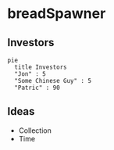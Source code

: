 # breadSpawner

## Investors
```mermaid
pie
  title Investors
  "Jon" : 5
  "Some Chinese Guy" : 5
  "Patric" : 90
```

## Ideas
- Collection
- Time
